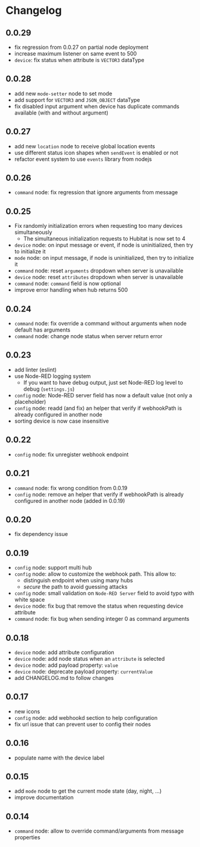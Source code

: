 # Changelog

## 0.0.29

* fix regression from 0.0.27 on partial node deployment
* increase maximum listener on same event to 500
* `device`: fix status when attribute is `VECTOR3` dataType

## 0.0.28

* add new `mode-setter` node to set mode
* add support for `VECTOR3` and `JSON_OBJECT` dataType
* fix disabled input argument when device has duplicate commands available (with and without argument)

## 0.0.27

* add new `location` node to receive global location events
* use different status icon shapes when `sendEvent` is enabled or not
* refactor event system to use `events` library from nodejs

## 0.0.26

* `command` node: fix regression that ignore arguments from message

## 0.0.25

* Fix randomly initialization errors when requesting too many devices simultaneously
  * The simultaneous initialization requests to Hubitat is now set to 4
* `device` node: on input message or event, if node is uninitialized, then try to initialize it
* `mode` node: on input message, if node is uninitialized, then try to initialize it
* `command` node: reset `arguments` dropdown when server is unavailable
* `device` node: reset `attributes` dropdown when server is unavailable
* `command` node: `command` field is now optional
* improve error handling when hub returns 500

## 0.0.24

* `command` node: fix override a command without arguments when node default has arguments
* `command` node: change node status when server return error

## 0.0.23

* add linter (eslint)
* use Node-RED logging system
    * If you want to have debug output, just set Node-RED log level to debug (`settings.js`)
* `config` node: Node-RED server field has now a default value (not only a placeholder)
* `config` node: readd (and fix) an helper that verify if webhookPath is already configured in another node
* sorting device is now case insensitive

## 0.0.22

* `config` node: fix unregister webhook endpoint

## 0.0.21

* `command` node: fix wrong condition from 0.0.19
* `config` node: remove an helper that verify if webhookPath is already configured in another node (added in 0.0.19)

## 0.0.20

* fix dependency issue

## 0.0.19
* `config` node: support multi hub
* `config` node: allow to customize the webhook path. This allow to:
    * distinguish endpoint when using many hubs
    * *secure* the path to avoid guessing attacks
* `config` node: small validation on `Node-RED Server` field to avoid typo with white space
* `device` node: fix bug that remove the status when requesting device attribute
* `command` node: fix bug when sending integer 0 as command arguments

## 0.0.18
* `device` node: add attribute configuration
* `device` node: add node status when an `attribute` is selected
* `device` node: add payload property: `value`
* `device` node: deprecate payload property: `currentValue`
* add CHANGELOG.md to follow changes

## 0.0.17
* new icons
* `config` node: add webhookd section to help configuration
* fix url issue that can prevent user to config their nodes

## 0.0.16
* populate name with the device label

## 0.0.15
* add `mode` node to get the current mode state (day, night, ...)
* improve documentation

## 0.0.14
* `command` node: allow to override command/arguments from message properties

